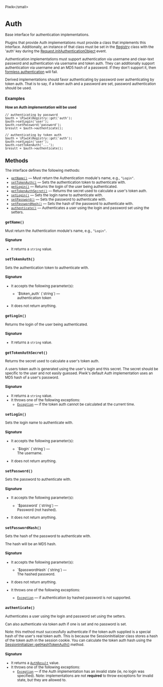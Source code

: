 <small>Piwik\</small>

Auth
====

Base interface for authentication implementations.

Plugins that provide Auth implementations must provide a class that implements
this interface. Additionally, an instance of that class must be set in the
[Registry](/api-reference/Piwik/Registry) class with the 'auth' key during the
[Request.initAuthenticationObject](http://developer.piwik.org/api-reference/events#requestinitauthenticationobject)
event.

Authentication implementations must support authentication via username and
clear-text password and authentication via username and token auth. They can
additionally support authentication via username and an MD5 hash of a password. If
they don't support it, then [formless authentication](http://piwik.org/faq/how-to/faq_30/) will fail.

Derived implementations should favor authenticating by password over authenticating
by token auth. That is to say, if a token auth and a password are set, password
authentication should be used.

### Examples

**How an Auth implementation will be used**

    // authenticating by password
    $auth = \Piwik\Registry::get('auth');
    $auth->setLogin('user');
    $auth->setPassword('password');
    $result = $auth->authenticate();

    // authenticating by token auth
    $auth = \Piwik\Registry::get('auth');
    $auth->setLogin('user');
    $auth->setTokenAuth('...');
    $result = $auth->authenticate();

Methods
-------

The interface defines the following methods:

- [`getName()`](#getname) &mdash; Must return the Authentication module's name, e.g., `"Login"`.
- [`setTokenAuth()`](#settokenauth) &mdash; Sets the authentication token to authenticate with.
- [`getLogin()`](#getlogin) &mdash; Returns the login of the user being authenticated.
- [`getTokenAuthSecret()`](#gettokenauthsecret) &mdash; Returns the secret used to calculate a user's token auth.
- [`setLogin()`](#setlogin) &mdash; Sets the login name to authenticate with.
- [`setPassword()`](#setpassword) &mdash; Sets the password to authenticate with.
- [`setPasswordHash()`](#setpasswordhash) &mdash; Sets the hash of the password to authenticate with.
- [`authenticate()`](#authenticate) &mdash; Authenticates a user using the login and password set using the setters.

<a name="getname" id="getname"></a>
<a name="getName" id="getName"></a>
### `getName()`

Must return the Authentication module's name, e.g., `"Login"`.

#### Signature

- It returns a `string` value.

<a name="settokenauth" id="settokenauth"></a>
<a name="setTokenAuth" id="setTokenAuth"></a>
### `setTokenAuth()`

Sets the authentication token to authenticate with.

#### Signature

-  It accepts the following parameter(s):

   <ul>
   <li>
      <div markdown="1" class="parameter">
      `$token_auth` (`string`) &mdash;

      <div markdown="1" class="param-desc"> authentication token</div>

      <div style="clear:both;"/>

      </div>
   </li>
   </ul>
- It does not return anything.

<a name="getlogin" id="getlogin"></a>
<a name="getLogin" id="getLogin"></a>
### `getLogin()`

Returns the login of the user being authenticated.

#### Signature

- It returns a `string` value.

<a name="gettokenauthsecret" id="gettokenauthsecret"></a>
<a name="getTokenAuthSecret" id="getTokenAuthSecret"></a>
### `getTokenAuthSecret()`

Returns the secret used to calculate a user's token auth.

A users token auth is generated using the user's login and this secret. The secret
should be specific to the user and not easily guessed. Piwik's default Auth implementation
uses an MD5 hash of a user's password.

#### Signature

- It returns a `string` value.
- It throws one of the following exceptions:
    - [`Exception`](http://php.net/class.Exception) &mdash; if the token auth cannot be calculated at the current time.

<a name="setlogin" id="setlogin"></a>
<a name="setLogin" id="setLogin"></a>
### `setLogin()`

Sets the login name to authenticate with.

#### Signature

-  It accepts the following parameter(s):

   <ul>
   <li>
      <div markdown="1" class="parameter">
      `$login` (`string`) &mdash;

      <div markdown="1" class="param-desc"> The username.</div>

      <div style="clear:both;"/>

      </div>
   </li>
   </ul>
- It does not return anything.

<a name="setpassword" id="setpassword"></a>
<a name="setPassword" id="setPassword"></a>
### `setPassword()`

Sets the password to authenticate with.

#### Signature

-  It accepts the following parameter(s):

   <ul>
   <li>
      <div markdown="1" class="parameter">
      `$password` (`string`) &mdash;

      <div markdown="1" class="param-desc"> Password (not hashed).</div>

      <div style="clear:both;"/>

      </div>
   </li>
   </ul>
- It does not return anything.

<a name="setpasswordhash" id="setpasswordhash"></a>
<a name="setPasswordHash" id="setPasswordHash"></a>
### `setPasswordHash()`

Sets the hash of the password to authenticate with.

The hash will be an MD5 hash.

#### Signature

-  It accepts the following parameter(s):

   <ul>
   <li>
      <div markdown="1" class="parameter">
      `$passwordHash` (`string`) &mdash;

      <div markdown="1" class="param-desc"> The hashed password.</div>

      <div style="clear:both;"/>

      </div>
   </li>
   </ul>
- It does not return anything.
- It throws one of the following exceptions:
    - [`Exception`](http://php.net/class.Exception) &mdash; if authentication by hashed password is not supported.

<a name="authenticate" id="authenticate"></a>
<a name="authenticate" id="authenticate"></a>
### `authenticate()`

Authenticates a user using the login and password set using the setters.

Can also authenticate
via token auth if one is set and no password is set.

Note: this method must successfully authenticate if the token auth supplied is a special hash
of the user's real token auth. This is because the SessionInitializer class stores a
hash of the token auth in the session cookie. You can calculate the token auth hash using the
[SessionInitializer::getHashTokenAuth()](/api-reference/Piwik/Plugins/Login/SessionInitializer#gethashtokenauth) method.

#### Signature

- It returns a [`AuthResult`](../Piwik/AuthResult.md) value.
- It throws one of the following exceptions:
    - [`Exception`](http://php.net/class.Exception) &mdash; if the Auth implementation has an invalid state (ie, no login was specified). Note: implementations are not **required** to throw exceptions for invalid state, but they are allowed to.


